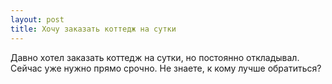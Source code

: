 ```yaml
---
layout: post 
title: Хочу заказать коттедж на сутки 
--- 
```

Давно хотел заказать коттедж на сутки, но постоянно откладывал. Сейчас уже нужно прямо срочно. Не знаете, к кому лучше обратиться?